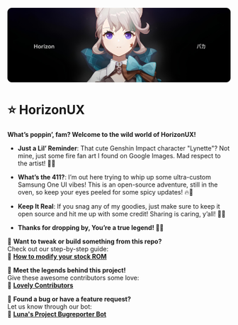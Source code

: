 ![HorizonUX Banner](https://github.com/forsaken-heart24/i_dont_want_to_be_an_weirdo/blob/main/banner_images/HorizonUX.png?raw=true)

# ⭐ HorizonUX

**What’s poppin’, fam? Welcome to the wild world of HorizonUX!**

- **Just a Lil’ Reminder**: That cute Genshin Impact character "Lynette"? Not mine, just some fire fan art I found on Google Images. Mad respect to the artist! 🎨✨

- **What’s the 411?**: I’m out here trying to whip up some ultra-custom Samsung One UI vibes! This is an open-source adventure, still in the oven, so keep your eyes peeled for some spicy updates! 🔥🚀

- **Keep It Real**: If you snag any of my goodies, just make sure to keep it open source and hit me up with some credit! Sharing is caring, y’all! 🤗💯

* **Thanks for dropping by, You’re a true legend! 💖✨**

🚀 **Want to tweak or build something from this repo?**  
Check out our step-by-step guide:  
🔗 [**How to modify your stock ROM**](https://github.com/forsaken-heart24/HorizonXOneUI-HorizonUX/blob/main/HOWTOGUIDE.md)  

💖 **Meet the legends behind this project!**  
Give these awesome contributors some love:  
🔗 [**Lovely Contributors**](https://github.com/forsaken-heart24/HorizonXOneUI-HorizonUX/blob/main/CONTRIBUTORS.md)  

🐞 **Found a bug or have a feature request?**  
Let us know through our bot:  
📢 [**Luna's Project Bugreporter Bot**](https://t.me/luna_project_bugreporter_bot)  